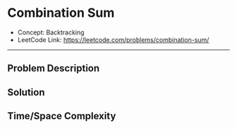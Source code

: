 # Combination Sum

- Concept: Backtracking
- LeetCode Link: https://leetcode.com/problems/combination-sum/

---

## Problem Description

## Solution

## Time/Space Complexity

